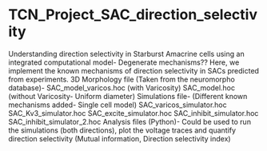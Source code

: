 # TCN_Project_SAC_direction_selectivity
Understanding direction selectivity in  Starburst Amacrine cells using an integrated computational model- Degenerate mechanisms??
Here, we implement the known mechanisms of direction selectivity in SACs predicted from experiments. 
3D Morphology file (Taken from the neuromorpho database)-
SAC_model_varicos.hoc (with Varicosity)
SAC_model.hoc (without Varicosity- Uniform diameter)
Simulations file- (Different known mechanisms added- Single cell model)
SAC_varicos_simulator.hoc
SAC_Kv3_simulator.hoc
SAC_excite_simulator.hoc
SAC_inhibit_simulator.hoc
SAC_inhibit_simulator_2.hoc
Analysis files (Python)- Could be used to run the simulations (both directions), plot the voltage traces and quantify direction selectivity (Mutual information, Direction selectivity index)
